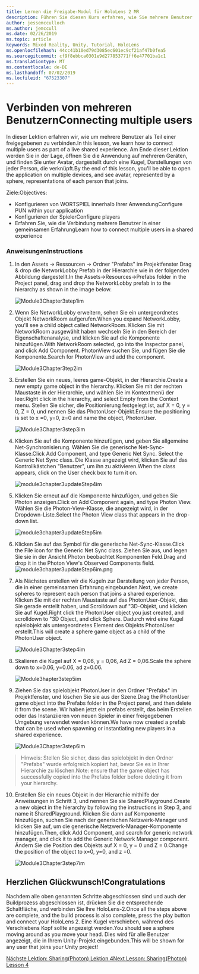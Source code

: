 ```yaml
---
title: Lernen die Freigabe-Modul für HoloLens 2 MR
description: Führen Sie diesen Kurs erfahren, wie Sie mehrere Benutzer freigegebene Umgebungen innerhalb einer HoloLens-2-Anwendung zu implementieren.
author: jessemcculloch
ms.author: jemccull
ms.date: 02/26/2019
ms.topic: article
keywords: Mixed Reality, Unity, Tutorial, HoloLens
ms.openlocfilehash: 44cc41b10ed79d3085ec601ec9cf21af47b0fea5
ms.sourcegitcommit: cf9f8ebbca0301e9d277853771ff6e47701ba1c1
ms.translationtype: MT
ms.contentlocale: de-DE
ms.lasthandoff: 07/02/2019
ms.locfileid: "67523307"
---
```

# <a name="connecting-multiple-users"></a><span data-ttu-id="f0397-104">Verbinden von mehreren Benutzern</span><span class="sxs-lookup"><span data-stu-id="f0397-104">Connecting multiple users</span></span>

<span data-ttu-id="f0397-105">In dieser Lektion erfahren wir, wie um mehrere Benutzer als Teil einer freigegebenen zu verbinden.</span><span class="sxs-lookup"><span data-stu-id="f0397-105">In this lesson, we learn how to connect multiple users as part of a live shared experience.</span></span> <span data-ttu-id="f0397-106">Am Ende dieser Lektion werden Sie in der Lage, öffnen Sie die Anwendung auf mehreren Geräten, und finden Sie unter Avatar, dargestellt durch eine Kugel, Darstellungen von jeder Person, die verknüpft.</span><span class="sxs-lookup"><span data-stu-id="f0397-106">By the end of this lesson, you'll be able to open the application on multiple devices, and see avatar, represented by a sphere, representations of each person that joins.</span></span> 

<span data-ttu-id="f0397-107">Ziele:</span><span class="sxs-lookup"><span data-stu-id="f0397-107">Objectives:</span></span>

- <span data-ttu-id="f0397-108">Konfigurieren von WORTSPIEL innerhalb Ihrer Anwendung</span><span class="sxs-lookup"><span data-stu-id="f0397-108">Configure PUN within your application</span></span>
- <span data-ttu-id="f0397-109">Konfigurieren der Spieler</span><span class="sxs-lookup"><span data-stu-id="f0397-109">Configure players</span></span>
- <span data-ttu-id="f0397-110">Erfahren Sie, wie die Verbindung mehrere Benutzer in einer gemeinsamen Erfahrung</span><span class="sxs-lookup"><span data-stu-id="f0397-110">Learn how to connect multiple users in a shared experience</span></span>

### <a name="instructions"></a><span data-ttu-id="f0397-111">Anweisungen</span><span class="sxs-lookup"><span data-stu-id="f0397-111">Instructions</span></span>

1. <span data-ttu-id="f0397-112">In den Assets -> Ressourcen -> Ordner "Prefabs" im Projektfenster Drag & drop die NetworkLobby Prefab in der Hierarchie wie in der folgenden Abbildung dargestellt.</span><span class="sxs-lookup"><span data-stu-id="f0397-112">In the Assets->Resources->Prefabs folder in the Project panel, drag and drop the NetworkLobby prefab in to the hierarchy as shown in the image below.</span></span>


   ![Module3Chapter3step1im](images/module3chapter3step1im.PNG)

2. <span data-ttu-id="f0397-114">Wenn Sie NetworkLobby erweitern, sehen Sie ein untergeordnetes Objekt NetworkRoom aufgerufen.</span><span class="sxs-lookup"><span data-stu-id="f0397-114">When you expand NetworkLobby, you'll see a child object called NetworkRoom.</span></span> <span data-ttu-id="f0397-115">Klicken Sie mit NetworkRoom ausgewählt haben wechseln Sie in den Bereich der Eigenschaftenanalyse, und klicken Sie auf die Komponente hinzufügen.</span><span class="sxs-lookup"><span data-stu-id="f0397-115">With NetworkRoom selected, go into the Inspector panel, and click Add Component.</span></span> <span data-ttu-id="f0397-116">PhotonView suchen Sie, und fügen Sie die Komponente.</span><span class="sxs-lookup"><span data-stu-id="f0397-116">Search for PhotonView and add the component.</span></span>

   ![Module3Chapter3tep2im](images/module3chapter3step2im.PNG)

3. <span data-ttu-id="f0397-118">Erstellen Sie ein neues, leeres game-Objekt, in der Hierarchie.</span><span class="sxs-lookup"><span data-stu-id="f0397-118">Create a new empty game object in the hierarchy.</span></span> <span data-ttu-id="f0397-119">Klicken Sie mit der rechten Maustaste in der Hierarchie, und wählen Sie im Kontextmenü der leer.</span><span class="sxs-lookup"><span data-stu-id="f0397-119">Right click in the hierarchy, and select Empty from the Context menu.</span></span> <span data-ttu-id="f0397-120">Stellen Sie sicher, die Positionierung festgelegt ist, auf X = 0, y = 0, Z = 0, und nennen Sie das PhotonUser-Objekt.</span><span class="sxs-lookup"><span data-stu-id="f0397-120">Ensure the positioning is set to x =0, y=0, z=0 and name the object, PhotonUser.</span></span>

   ![Module3Chapter3step3im](images/module3chapter3step3im.PNG)

4. <span data-ttu-id="f0397-122">Klicken Sie auf die Komponente hinzufügen, und geben Sie allgemeine Net-Synchronisierung. Wählen Sie die generische Net-Sync-Klasse.</span><span class="sxs-lookup"><span data-stu-id="f0397-122">Click Add Component, and type Generic Net Sync. Select the Generic Net Sync class.</span></span> <span data-ttu-id="f0397-123">Die Klasse angezeigt wird, klicken Sie auf das Kontrollkästchen "Benutzer", um ihn zu aktivieren.</span><span class="sxs-lookup"><span data-stu-id="f0397-123">When the class appears, click on the User check box to turn it on.</span></span> 

   ![module3chapter3updateStep4im](images/module3chapter3updateStep4im.png)

5. <span data-ttu-id="f0397-125">Klicken Sie erneut auf die Komponente hinzufügen, und geben Sie Photon anzeigen.</span><span class="sxs-lookup"><span data-stu-id="f0397-125">Click on Add Component again, and type Photon View.</span></span> <span data-ttu-id="f0397-126">Wählen Sie die Photon-View-Klasse, die angezeigt wird, in der Dropdown-Liste.</span><span class="sxs-lookup"><span data-stu-id="f0397-126">Select the Photon View class that appears in the drop-down list.</span></span>

   ![module3chapter3updateStep5im](images/module3chapter3updateStep5im.png)

6. <span data-ttu-id="f0397-128">Klicken Sie auf das Symbol für die generische Net-Sync-Klasse.</span><span class="sxs-lookup"><span data-stu-id="f0397-128">Click the File icon for the Generic Net Sync class.</span></span> <span data-ttu-id="f0397-129">Ziehen Sie aus, und legen Sie sie in der Ansicht Photon beobachtet Komponenten Feld.</span><span class="sxs-lookup"><span data-stu-id="f0397-129">Drag and drop it in the Photon View's Observed Components field.</span></span> ![module3chapter3updateStep6im.png](images/module3chapter3updateStep6im.png) 

7. <span data-ttu-id="f0397-131">Als Nächstes erstellen wir die Kugeln zur Darstellung von jeder Person, die in einer gemeinsamen Erfahrung eingebunden.</span><span class="sxs-lookup"><span data-stu-id="f0397-131">Next, we create spheres to represent each person that joins a shared experience.</span></span> <span data-ttu-id="f0397-132">Klicken Sie mit der rechten Maustaste auf das PhotonUser-Objekt, das Sie gerade erstellt haben, und Scrolldown auf "3D-Objekt, und klicken Sie auf Kugel.</span><span class="sxs-lookup"><span data-stu-id="f0397-132">Right click the PhotonUser object you just created, and scrolldown to "3D Object, and click Sphere.</span></span> <span data-ttu-id="f0397-133">Dadurch wird eine Kugel spielobjekt als untergeordnetes Element des Objekts PhotonUser erstellt.</span><span class="sxs-lookup"><span data-stu-id="f0397-133">This will create a sphere game object as a child of the PhotonUser object.</span></span>

   ![Module3Chapter3step4im](images/module3chapter3step4im.PNG)

8. <span data-ttu-id="f0397-135">Skalieren die Kugel auf X = 0,06, y = 0,06, Ad Z = 0,06.</span><span class="sxs-lookup"><span data-stu-id="f0397-135">Scale the sphere down to x=0.06, y=0.06, ad z=0.06.</span></span>

   ![Module3hapter3step5im](images/module3chapter3step5im.PNG)

9. <span data-ttu-id="f0397-137">Ziehen Sie das spielobjekt PhotonUser in den Ordner "Prefabs" im Projektfenster, und löschen Sie sie aus der Szene.</span><span class="sxs-lookup"><span data-stu-id="f0397-137">Drag the PhotonUser game object into the Prefabs folder in the Project panel, and then delete it from the scene.</span></span> <span data-ttu-id="f0397-138">Wir haben jetzt ein prefabs erstellt, das beim Erstellen oder das Instanziieren von neuen Spieler in einer freigegebenen Umgebung verwendet werden können.</span><span class="sxs-lookup"><span data-stu-id="f0397-138">We have now created a prefab that can be used when spawning or instantiating new players in a shared experience.</span></span>

   ![Module3Chapter3step6im](images/module3chapter3step6im.PNG)

> <span data-ttu-id="f0397-140">Hinweis: Stellen Sie sicher, dass das spielobjekt in den Ordner "Prefabs" wurde erfolgreich kopiert hat, bevor Sie es in Ihrer Hierarchie zu löschen.</span><span class="sxs-lookup"><span data-stu-id="f0397-140">Note: ensure that the game object has successfully copied into the Prefabs folder before deleting it from your hierarchy.</span></span>

10. <span data-ttu-id="f0397-141">Erstellen Sie ein neues Objekt in der Hierarchie mithilfe der Anweisungen in Schritt 3, und nennen Sie sie SharedPlayground.</span><span class="sxs-lookup"><span data-stu-id="f0397-141">Create a new object in the hierarchy by following the instructions in Step 3, and name it SharedPlayground.</span></span> <span data-ttu-id="f0397-142">Klicken Sie dann auf Komponente hinzufügen, suchen Sie nach der generischen Netzwerk-Manager und klicken Sie auf, um die generische Netzwerk-Manager-Komponente hinzufügen.</span><span class="sxs-lookup"><span data-stu-id="f0397-142">Then, click Add Component, and search for generic network manager, and click it to add the Generic Network Manager component.</span></span> <span data-ttu-id="f0397-143">Ändern Sie die Position des Objekts auf X = 0, y = 0 und Z = 0.</span><span class="sxs-lookup"><span data-stu-id="f0397-143">Change the position of the object to x=0, y=0, and z =0.</span></span>

    ![Module3Chapter3step7im](images/module3chapter3step7im.PNG)


## <a name="congratulations"></a><span data-ttu-id="f0397-145">Herzlichen Glückwunsch!</span><span class="sxs-lookup"><span data-stu-id="f0397-145">Congratulations</span></span>

<span data-ttu-id="f0397-146">Nachdem alle oben genannten Schritte abgeschlossen sind und auch der Buildprozess abgeschlossen ist, drücken Sie die entsprechende Schaltfläche, und verbinden Sie Ihre HoloLens-2.</span><span class="sxs-lookup"><span data-stu-id="f0397-146">Once all the steps above are complete, and the build process is also complete, press the play button and connect your HoloLens 2.</span></span> <span data-ttu-id="f0397-147">Eine Kugel verschieben, während des Verschiebens Kopf sollte angezeigt werden.</span><span class="sxs-lookup"><span data-stu-id="f0397-147">You should see a sphere moving around as you move your head.</span></span> <span data-ttu-id="f0397-148">Dies wird für alle Benutzer angezeigt, die in Ihrem Unity-Projekt eingebunden.</span><span class="sxs-lookup"><span data-stu-id="f0397-148">This will be shown for any user that joins your Unity project!</span></span>

<span data-ttu-id="f0397-149">[Nächste Lektion: Sharing(Photon) Lektion 4](mrlearning-sharing(photon)-ch4.md)</span><span class="sxs-lookup"><span data-stu-id="f0397-149">[Next Lesson: Sharing(Photon) Lesson 4](mrlearning-sharing(photon)-ch4.md)</span></span>

